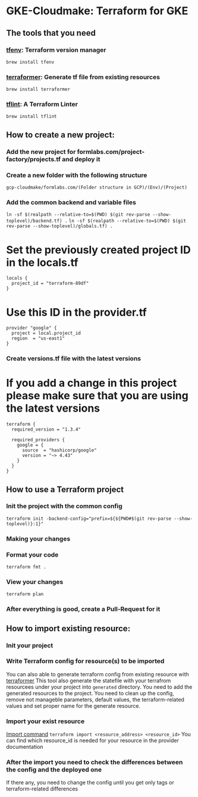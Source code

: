 # GKE-Cloudmake: Terraform for GKE

## The tools that you need

### [tfenv](https://github.com/tfutils/tfenv): Terraform version manager
`brew install tfenv`

### [terraformer](https://github.com/GoogleCloudPlatform/terraformer): Generate tf file from existing resources
`brew install terraformer`

### [tflint](https://github.com/terraform-linters/tflint): A Terraform Linter
`brew install tflint`

## How to create a new project:
### Add the new project for formlabs.com/project-factory/projects.tf and deploy it

### Create a new folder with the following structure
`gcp-cloudmake/formlabs.com/(Folder structure in GCP)/(Env)/(Project)`

### Add the common backend and variable files
`ln -sf $(realpath --relative-to=$(PWD) $(git rev-parse --show-toplevel)/backend.tf) .`
`ln -sf $(realpath --relative-to=$(PWD) $(git rev-parse --show-toplevel)/globals.tf) .`

# Set the previously created project ID in the locals.tf
```
locals {
  project_id = "terraform-89df"
}
```

# Use this ID in the provider.tf
```
provider "google" {
  project = local.project_id
  region  = "us-east1"
}
```

### Create versions.tf file with the latest versions
# If you add a change in this project please make sure that you are using the latest versions
```
terraform {
  required_version = "1.3.4"

  required_providers {
    google = {
      source  = "hashicorp/google"
      version = "~> 4.43"
    }
  }
}
```

## How to use a Terraform project

### Init the project with the common config
`terraform init -backend-config="prefix=${${PWD#$(git rev-parse --show-toplevel)}:1}"`

### Making your changes

### Format your code
`terraform fmt .`

### View your changes
`terraform plan`

### After everything is good, create a Pull-Request for it

## How to import existing resource:

### Init your project

### Write Terraform config for resource(s) to be imported
You can also able to generate terraform config from existing resource with [terraformer](https://github.com/GoogleCloudPlatform/terraformer/blob/master/docs/gcp.md) This tool also generate the statefile with your terrafrom resourcees under your project into `generated` directory. You need to add the generated resources to the project. You need to clean up the config, remove not manageble parameters, default values, the terraform-related values and set proper name for the generate resource.

### Import your exist resource
[Import command](https://www.terraform.io/cli/commands/import)
`terraform import <resource_address> <resource_id>`
You can find which resource_id is needed for your resource in the provider documentation

### After the import you need to check the differences between the config and the deployed one
If there any, you need to change the config until you get only tags or terraform-related differences
